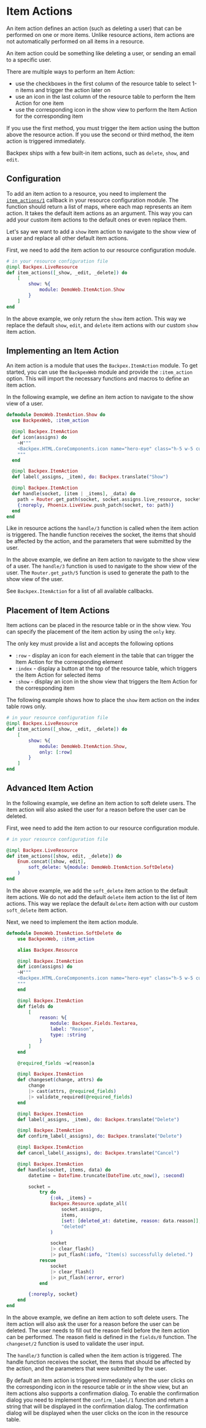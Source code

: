 # Item Actions

An item action defines an action (such as deleting a user) that can be performed on one or more items. Unlike resource actions, item actions are not automatically performed on all items in a resource.

An item action could be something like deleting a user, or sending an email to a specific user.

There are multiple ways to perform an Item Action:
- use the checkboxes in the first column of the resource table to select 1-n items and trigger the action later on
- use an icon in the last column of the resource table to perform the Item Action for one item
- use the corresponding icon in the show view to perform the Item Action for the corresponding item

If you use the first method, you must trigger the item action using the button above the resource action. If you use the second or third method, the item action is triggered immediately.

Backpex ships with a few built-in item actions, such as `delete`, `show`, and `edit`.

## Configuration

To add an item action to a resource, you need to implement the [`item_actions/1`](Backpex.LiveResource.html#c:item_actions/1) callback in your resource configuration module. The function should return a list of maps, where each map represents an item action. It takes the default item actions as an argument. This way you can add your custom item actions to the default ones or even replace them.

Let's say we want to add a `show` item action to navigate to the show view of a user and replace all other default item actions.

First, we need to add the item action to our resource configuration module.

```elixir
# in your resource configuration file
@impl Backpex.LiveResource
def item_actions([_show, _edit, _delete]) do
    [
        show: %{
            module: DemoWeb.ItemAction.Show
        }
    ]
end
```

In the above example, we only return the `show` item action. This way we replace the default `show`, `edit`, and `delete` item actions with our custom `show` item action.

## Implementing an Item Action

An item action is a module that uses the `Backpex.ItemAction` module. To get started, you can use the `BackpexWeb` module and provide the `:item_action` option. This will import the necessary functions and macros to define an item action.

In the following example, we define an item action to navigate to the show view of a user.

```elixir
defmodule DemoWeb.ItemAction.Show do
  use BackpexWeb, :item_action

  @impl Backpex.ItemAction
  def icon(assigns) do
    ~H"""
    <Backpex.HTML.CoreComponents.icon name="hero-eye" class="h-5 w-5 cursor-pointer transition duration-75 hover:scale-110 hover:text-green-600" />
    """
  end

  @impl Backpex.ItemAction
  def label(_assigns, _item), do: Backpex.translate("Show")

  @impl Backpex.ItemAction
  def handle(socket, [item | _items], _data) do
    path = Router.get_path(socket, socket.assigns.live_resource, socket.assigns.params, :show, item)
    {:noreply, Phoenix.LiveView.push_patch(socket, to: path)}
  end
end
```

Like in resource actions the `handle/3` function is called when the item action is triggered. The handle function receives the socket, the items that should be affected by the action, and the parameters that were submitted by the user.

In the above example, we define an item action to navigate to the show view of a user. The `handle/3` function is used to navigate to the show view of the user. The `Router.get_path/5` function is used to generate the path to the show view of the user.

See `Backpex.ItemAction` for a list of all available callbacks.

## Placement of Item Actions

Item actions can be placed in the resource table or in the show view. You can specify the placement of the item action by using the `only` key.

The only key must provide a list and accepts the following options

* `:row` - display an icon for each element in the table that can trigger the Item Action for the corresponding element
* `:index` - display a button at the top of the resource table, which triggers the Item Action for selected items
* `:show` - display an icon in the show view that triggers the Item Action for the corresponding item

The following example shows how to place the `show` item action on the index table rows only.

```elixir
# in your resource configuration file
@impl Backpex.LiveResource
def item_actions([_show, _edit, _delete]) do
    [
        show: %{
            module: DemoWeb.ItemAction.Show,
            only: [:row]
        }
    ]
end
```

## Advanced Item Action

In the following example, we define an item action to soft delete users. The item action will also asked the user for a reason before the user can be deleted.

First, wee need to add the item action to our resource configuration module.

```elixir
# in your resource configuration file

@impl Backpex.LiveResource
def item_actions([show, edit, _delete]) do
    Enum.concat([show, edit],
        soft_delete: %{module: DemoWeb.ItemAction.SoftDelete}
    )
end
```

In the above example, we add the `soft_delete` item action to the default item actions. We do not add the default `delete` item action to the list of item actions. This way we replace the default `delete` item action with our custom `soft_delete` item action.

Next, we need to implement the item action module.

```elixir
defmodule DemoWeb.ItemAction.SoftDelete do
    use BackpexWeb, :item_action

    alias Backpex.Resource

    @impl Backpex.ItemAction
    def icon(assigns) do
    ~H"""
    <Backpex.HTML.CoreComponents.icon name="hero-eye" class="h-5 w-5 cursor-pointer transition duration-75 hover:scale-110 hover:text-green-600" />
    """
    end

    @impl Backpex.ItemAction
    def fields do
        [
            reason: %{
                module: Backpex.Fields.Textarea,
                label: "Reason",
                type: :string
            }
        ]       
    end

    @required_fields ~w[reason]a

    @impl Backpex.ItemAction
    def changeset(change, attrs) do
        change
        |> cast(attrs, @required_fields)
        |> validate_required(@required_fields)
    end

    @impl Backpex.ItemAction
    def label(_assigns, _item), do: Backpex.translate("Delete")

    @impl Backpex.ItemAction
    def confirm_label(_assigns), do: Backpex.translate("Delete")

    @impl Backpex.ItemAction
    def cancel_label(_assigns), do: Backpex.translate("Cancel")

    @impl Backpex.ItemAction
    def handle(socket, items, data) do
        datetime = DateTime.truncate(DateTime.utc_now(), :second)

        socket =
            try do
                {:ok, _items} =
                Backpex.Resource.update_all(
                    socket.assigns,
                    items,
                    [set: [deleted_at: datetime, reason: data.reason]],
                    "deleted"
                )

                socket
                |> clear_flash()
                |> put_flash(:info, "Item(s) successfully deleted.")
            rescue
                socket
                |> clear_flash()
                |> put_flash(:error, error)
            end

        {:noreply, socket}
    end
end
```

In the above example, we define an item action to soft delete users. The item action will also ask the user for a reason before the user can be deleted. The user needs to fill out the reason field before the item action can be performed. The reason field is defined in the `fields/0` function. The `changeset/2` function is used to validate the user input.

The `handle/3` function is called when the item action is triggered. The handle function receives the socket, the items that should be affected by the action, and the parameters that were submitted by the user.

By default an item action is triggered immediately when the user clicks on the corresponding icon in the resource table or in the show view, but an item actions also supports a confirmation dialog. To enable the confirmation dialog you need to implement the `confirm_label/1` function and return a string that will be displayed in the confirmation dialog. The confirmation dialog will be displayed when the user clicks on the icon in the resource table.